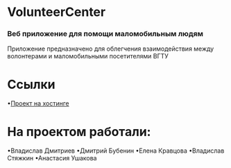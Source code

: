 # VolunteerCenter
### Веб приложение для помощи маломобильным людям
Приложение предназначено для облегчения взаимодействия между волонтерами и маломобильными посетителями ВГТУ
# Ссылки
•[Проект на хостинге](https://dmitriev.pythonanywhere.com/)
# На проектом работали:
•Владислав Дмитриев 
•Дмитрий Бубенин
•Елена Кравцова
•Владислав Стяжкин
•Анастасия Ушакова
